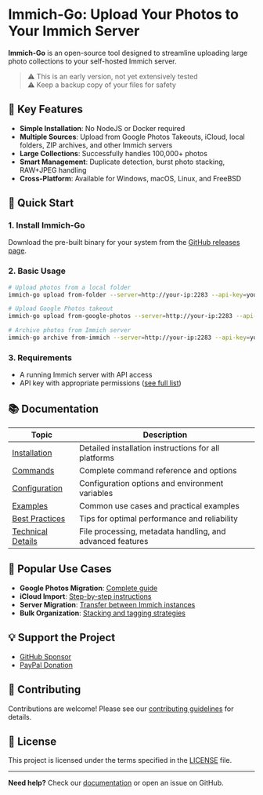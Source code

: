 # Immich-Go: Upload Your Photos to Your Immich Server

**Immich-Go** is an open-source tool designed to streamline uploading large photo collections to your self-hosted Immich server.

> ⚠️ This is an early version, not yet extensively tested<br>
> ⚠️ Keep a backup copy of your files for safety<br>

## 🌟 Key Features

- **Simple Installation**: No NodeJS or Docker required
- **Multiple Sources**: Upload from Google Photos Takeouts, iCloud, local folders, ZIP archives, and other Immich servers
- **Large Collections**: Successfully handles 100,000+ photos
- **Smart Management**: Duplicate detection, burst photo stacking, RAW+JPEG handling
- **Cross-Platform**: Available for Windows, macOS, Linux, and FreeBSD

## 🚀 Quick Start

### 1. Install Immich-Go
Download the pre-built binary for your system from the [GitHub releases page](https://github.com/simulot/immich-go/releases).

### 2. Basic Usage
```bash
# Upload photos from a local folder
immich-go upload from-folder --server=http://your-ip:2283 --api-key=your-api-key /path/to/your/photos

# Upload Google Photos takeout
immich-go upload from-google-photos --server=http://your-ip:2283 --api-key=your-api-key /path/to/takeout-*.zip

# Archive photos from Immich server
immich-go archive from-immich --server=http://your-ip:2283 --api-key=your-api-key --write-to-folder=/path/to/archive
```

### 3. Requirements
- A running Immich server with API access
- API key with appropriate permissions ([see full list](docs/installation.md#api-permissions))

## 📚 Documentation

| Topic | Description |
|-------|-------------|
| [Installation](docs/installation.md) | Detailed installation instructions for all platforms |
| [Commands](docs/commands/) | Complete command reference and options |
| [Configuration](docs/configuration.md) | Configuration options and environment variables |
| [Examples](docs/examples.md) | Common use cases and practical examples |
| [Best Practices](docs/best-practices.md) | Tips for optimal performance and reliability |
| [Technical Details](docs/technical.md) | File processing, metadata handling, and advanced features |

## 🎯 Popular Use Cases

- **Google Photos Migration**: [Complete guide](docs/best-practices.md#google-photos-migration)
- **iCloud Import**: [Step-by-step instructions](docs/examples.md#icloud-import)
- **Server Migration**: [Transfer between Immich instances](docs/examples.md#server-migration)
- **Bulk Organization**: [Stacking and tagging strategies](docs/best-practices.md#organization-strategies)

## 💡 Support the Project

- [GitHub Sponsor](https://github.com/sponsors/simulot)
- [PayPal Donation](https://www.paypal.com/donate/?hosted_button_id=VGU2SQE88T2T4)

## 🤝 Contributing

Contributions are welcome! Please see our [contributing guidelines](CONTRIBUTING.md) for details.

## 📄 License

This project is licensed under the terms specified in the [LICENSE](LICENSE) file.

---

**Need help?** Check our [documentation](docs/) or open an issue on GitHub.